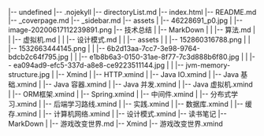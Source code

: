|-- undefined
    |-- .nojekyll
    |-- directoryList.md
    |-- index.html
    |-- README.md
    |-- _coverpage.md
    |-- _sidebar.md
    |-- assets
    |   |-- 46228691_p0.jpg
    |   |-- image-20200617112239891.png
    |-- 技术总结
    |   |-- MarkDown
    |   |   |-- 算法.md
    |   |   |-- 虚拟机.md
    |   |   |-- 设计模式.md
    |   |   |-- assets
    |   |       |-- 152860316788.png
    |   |       |-- 1532663444145.png
    |   |       |-- 6b2d13aa-7cc7-3e98-9764-bdcb2c64f795.jpg
    |   |       |-- e1b8b6a3-0150-31ae-8f77-7c3d888b6f80.jpg
    |   |       |-- ea094ad9-efc5-337d-a8e8-ce9223511144.jpg
    |   |       |-- jvm-memory-structure.jpg
    |   |-- Xmind
    |       |-- HTTP.xmind
    |       |-- Java IO.xmind
    |       |-- Java 基础.xmind
    |       |-- Java 容器.xmind
    |       |-- Java 并发.xmind
    |       |-- Java 虚拟机.xmind
    |       |-- ORM框架.xmind
    |       |-- Spring.xmind
    |       |-- 中间件.xmind
    |       |-- 分布式学习.xmind
    |       |-- 后端学习路线.xmind
    |       |-- 实践.xmind
    |       |-- 数据库.xmind
    |       |-- 缓存.xmind
    |       |-- 计算机网络.xmind
    |       |-- 设计模式.xmind
    |-- 读书笔记
        |-- MarkDown
        |   |-- 游戏改变世界.md
        |-- Xmind
            |-- 游戏改变世界.xmind
